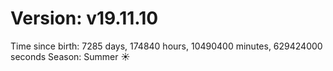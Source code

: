 # Version: v19.11.10
Time since birth: 7285 days, 174840 hours, 10490400 minutes, 629424000 seconds
Season: Summer ☀️
